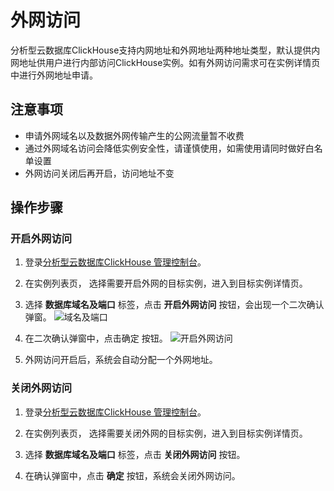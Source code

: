 # 外网访问

分析型云数据库ClickHouse支持内网地址和外网地址两种地址类型，默认提供内网地址供用户进行内部访问ClickHouse实例。如有外网访问需求可在实例详情页中进行外网地址申请。

## 注意事项

* 申请外网域名以及数据外网传输产生的公网流量暂不收费
* 通过外网域名访问会降低实例安全性，请谨慎使用，如需使用请同时做好白名单设置
* 外网访问关闭后再开启，访问地址不变

## 操作步骤

### 开启外网访问
1. 登录[分析型云数据库ClickHouse 管理控制台](https://jchdb-console.jdcloud.com)。

2. 在实例列表页， 选择需要开启外网的目标实例，进入到目标实例详情页。

3. 选择 **数据库域名及端口** 标签，点击 **开启外网访问** 按钮，会出现一个二次确认弹窗。
![域名及端口](../../../../../image/JCHDB/outer-access.jpg)

4. 在二次确认弹窗中，点击确定 按钮。
    ![开启外网访问](../../../../../image/JCHDB/open-outer-access.jpg)

5. 外网访问开启后，系统会自动分配一个外网地址。

   
### 关闭外网访问

1. 登录[分析型云数据库ClickHouse 管理控制台](https://jchdb-console.jdcloud.com)。
2. 在实例列表页， 选择需要关闭外网的目标实例，进入到目标实例详情页。
3. 选择 **数据库域名及端口** 标签，点击 **关闭外网访问** 按钮。

4. 在确认弹窗中，点击 **确定** 按钮，系统会关闭外网访问。